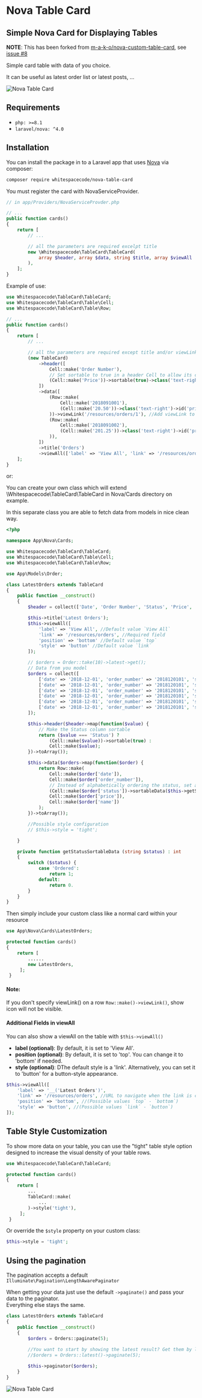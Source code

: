 # Nova Table Card

## Simple Nova Card for Displaying Tables

**NOTE**: This has been forked from [m-a-k-o/nova-custom-table-card](https://github.com/m-a-k-o/nova-custom-table-card), see [issue #8](https://github.com/m-a-k-o/nova-custom-table-card/issues/8)


Simple card table with data of you choice.

It can be useful as latest order list or latest posts, ...

![Nova Table Card](https://github.com/Whitespacecode/nova-table-card/blob/master/example.png)

## Requirements

- `php: >=8.1`
- `laravel/nova: ^4.0`

 ## Installation

You can install the package in to a Laravel app that uses [Nova](https://nova.laravel.com) via composer:

```bash
composer require whitespacecode/nova-table-card
```

You must register the card with NovaServiceProvider.

```php
// in app/Providers/NovaServiceProvder.php

// ...
public function cards()
{
    return [
        // ...

        // all the parameters are required excelpt title
        new \Whitespacecode\TableCard\TableCard(
            array $header, array $data, string $title, array $viewAll
        ),
    ];
}
```

Example of use:

```php
use Whitespacecode\TableCard\TableCard;
use Whitespacecode\TableCard\Table\Cell;
use Whitespacecode\TableCard\Table\Row;

// ...
public function cards()
{
    return [
        // ...

        // all the parameters are required except title and/or viewLink 
        (new TableCard)
            ->header([
                Cell::make('Order Number'),
                // Set sortable to true in a header Cell to allow its column's sorting
                (Cell::make('Price'))->sortable(true)->class('text-right'),
            ])
            ->data([
                (Row::make(
                    Cell::make('2018091001'),
                    (Cell::make('20.50'))->class('text-right')->id('price-2')
                ))->viewLink('/resources/orders/1'), //Add viewLink to show clickable eye
                (Row::make(
                    Cell::make('2018091002'),
                    (Cell::make('201.25'))->class('text-right')->id('price-2')
                )),
            ])
            ->title('Orders')
            ->viewAll(['label' => 'View All', 'link' => '/resources/orders']),
    ];
}
```

or:

You can create your own class which will extend \Whitespacecode\TableCard\TableCard in Nova/Cards directory on example.

In this separate class you are able to fetch data from models in nice clean way.

```php
<?php

namespace App\Nova\Cards;

use Whitespacecode\TableCard\TableCard;
use Whitespacecode\TableCard\Table\Cell;
use Whitespacecode\TableCard\Table\Row;

use App\Models\Order;

class LatestOrders extends TableCard
{
    public function __construct()
    {
        $header = collect(['Date', 'Order Number', 'Status', 'Price', 'Name']);

        $this->title('Latest Orders');
        $this->viewAll([
            'label' => 'View All', //Default value `View All`
            'link' => '/resources/orders', //Required field
            'position' => 'bottom' //Default value `top`
            'style' => 'button' //Default value `link`
        ]);

        // $orders = Order::take(10)->latest->get();
        // Data from you model
        $orders = collect([
            ['date' => '2018-12-01', 'order_number' => '2018120101', 'status' => 'Ordered', 'price' => '20.55', 'name' => 'John Doe'],
            ['date' => '2018-12-01', 'order_number' => '2018120101', 'status' => 'Ordered', 'price' => '20.55', 'name' => 'John Doe'],
            ['date' => '2018-12-01', 'order_number' => '2018120101', 'status' => 'Ordered', 'price' => '20.55', 'name' => 'John Doe'],
            ['date' => '2018-12-01', 'order_number' => '2018120101', 'status' => 'Ordered', 'price' => '20.55', 'name' => 'John Doe'],
            ['date' => '2018-12-01', 'order_number' => '2018120101', 'status' => 'Ordered', 'price' => '20.55', 'name' => 'John Doe'],
            ['date' => '2018-12-01', 'order_number' => '2018120101', 'status' => 'Ordered', 'price' => '20.55', 'name' => 'John Doe'],
        ]);

        $this->header($header->map(function($value) {
            // Make the Status column sortable
            return ($value === 'Status') ?
                (Cell::make($value))->sortable(true) :
                Cell::make($value);
        })->toArray());

        $this->data($orders->map(function($order) {
            return Row::make(
                Cell::make($order['date']),
                Cell::make($order['order_number']),
                // Instead of alphabetically ordering the status, set a sortableData value for better representation
                (Cell::make($order['status'])->sortableData($this->getStatusSortableData($order['status']))),
                Cell::make($order['price']),
                Cell::make($order['name'])
            );
        })->toArray());

        //Possible style configuration
        // $this->style = 'tight';

    }

    private function getStatusSortableData (string $status) : int
    {
        switch ($status) {
            case 'Ordered':
                return 1;            
            default:
                return 0.
        } 
    }
}
```

Then simply include your custom class like a normal card within your resource
```php
use App\Nova\Cards\LatestOrders;

protected function cards()
{
    return [
        ......
        new LatestOrders,
     ];
 }
```

#### Note: 
If you don't specify viewLink() on a row `Row::make()->viewLink()`, show icon will not be visible.
#### Additional Fields in viewAll
You can also show a viewAll on the table with `$this->viewAll()` 
- **label (optional)**: By default, it is set to 'View All'.
- **position (optional)**: By default, it is set to 'top'. You can change it to 'bottom' if needed.
- **style (optional)**: DThe default style is a 'link'. Alternatively, you can set it to 'button' for a button-style appearance.
```php
$this->viewAll([
    'label' => '__('Latest Orders')',
    'link' => '/resources/orders', //URL to navigate when the link is clicked
    'position' => 'bottom', //(Possible values `top` - `bottom`)
    'style' => 'button', //(Possible values `link` - `button`)
]);
```

## Table Style Customization
To show more data on your table, you can use the "tight" table style option designed to increase the visual density of your table rows.
```php
use Whitespacecode\TableCard\TableCard;

protected function cards()
{
    return [
        ...
        TableCard::make(
            ...
        )->style('tight'),
     ];
 }
```
Or override the `$style` property on your custom class:
```php
$this->style = 'tight';
```

## Using the pagination
The pagination accepts a default `Illuminate\Pagination\LengthAwarePaginator`

When getting your data just use the default `->paginate()` and pass your data to the paginator.<br>
Everything else stays the same.
```php
class LatestOrders extends TableCard
{
    public function __construct()
    {
        $orders = Orders::paginate(5);
        
        //You want to start by showing the latest result? Get them by latest 
        //$orders = Orders::latest()->paginate(5);

        $this->paginator($orders);
    }
}
```
![Nova Table Card](https://github.com/Whitespacecode/nova-table-card/blob/master/examplePaginate.png)
